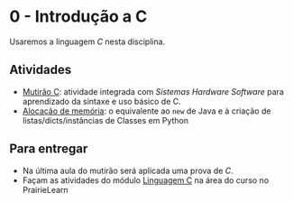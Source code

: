 # 0 - Introdução a C

Usaremos a linguagem *C* nesta disciplina.

## Atividades

- [Mutirão C](https://insper.github.io/Labs-de-C-BCC): atividade integrada com *Sistemas Hardware Software* para aprendizado da sintaxe e uso básico de C. 
- [Alocação de memória](malloc.md): o equivalente ao `new` de Java e à criação de listas/dicts/instâncias de Classes em Python

## Para entregar

- Na última aula do mutirão será aplicada uma prova de *C*.
- Façam as atividades do módulo [Linguagem C](https://us.prairielearn.com/pl/course_instance/137302/assessments) na área do curso no PrairieLearn


